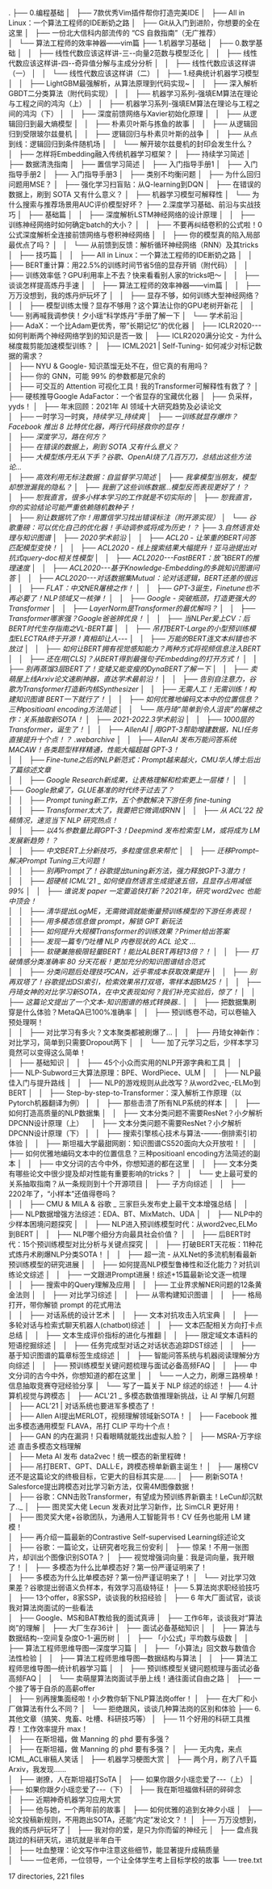 .
├── 0.编程基础
│   ├── 7款优秀Vim插件帮你打造完美IDE
│   ├── All in Linux：一个算法工程师的IDE断奶之路
│   ├── Git从入门到进阶，你想要的全在这里
│   ├── 一份北大信科内部流传的 “CS 自救指南”（无广推荐）  
│   └── 算法工程师的效率神器——vim篇
├── 1.机器学习基础
│   ├── 0.数学基础
│   │   ├── 线性代数应该这样讲-三--向量2范数与模型泛化
│   │   ├── 线性代数应该这样讲-四--奇异值分解与主成分分析
│   │   ├── 线性代数应该这样讲（一）
│   │   └── 线性代数应该这样讲（二）
│   ├── 1.经典统计机器学习模型
│   │   ├── LightGBM最强解析，从算法原理到代码实现~
│   │   ├── 深入解析GBDT二分类算法（附代码实现）
│   │   ├── 机器学习系列-强填EM算法在理论与工程之间的鸿沟（上）
│   │   ├── 机器学习系列-强填EM算法在理论与工程之间的鸿沟（下）
│   │   ├── 深度前馈网络与Xavier初始化原理
│   │   ├── 从逻辑回归到最大熵模型
│   │   ├── 朴素贝叶斯与拣鱼的故事
│   │   ├── 从逻辑回归到受限玻尔兹曼机
│   │   ├── 逻辑回归与朴素贝叶斯的战争
│   │   ├── 从点到线：逻辑回归到条件随机场
│   │   └── 解开玻尔兹曼机的封印会发生什么？
│   ├── 怎样将Embedding融入传统机器学习框架？
│   ├── 持续学习简述
│   ├── 数据清洗指南
│   ├── 置信学习简述
│   ├── 入门指导手册1
│   ├── 入门指导手册2
│   ├── 入门指导手册3
│   ├── 类别不均衡问题
│   ├── 为什么回归问题用MSE？
│   ├── 强化学习扫盲贴：从Q-learning到DQN
│   ├── 在错误的数据上，刷到 SOTA 又有什么意义？
│   ├── 机器学习模型可解释性
│   └── 为什么搜索与推荐场景用AUC评价模型好坏？
├── 2.深度学习基础、前沿与实战技巧
│   ├── 基础篇
│   │   ├── 深度解析LSTM神经网络的设计原理
│   │   ├── 训练神经网络时如何确定batch的大小？
│   │   ├── 不要再纠结卷积的公式啦！0公式深度解析全连接前馈网络与卷积神经网络
│   │   ├── 你的模型真的陷入局部最优点了吗？
│   │   └── 从前馈到反馈：解析循环神经网络（RNN）及其tricks
│   ├── 技巧篇
│   │   ├── All in Linux：一个算法工程师的IDE断奶之路
│   │   ├── BERT重计算：用22.5%的训练时间节省5倍的显存开销（附代码）
│   │   ├── 训练效率低？GPU利用率上不去？快来看看别人家的tricks吧～
│   │   ├── 谈谈怎样提高炼丹手速
│   │   ├── 算法工程师的效率神器——vim篇
│   │   ├── 万万没想到，我的炼丹炉玩坏了
│   │   ├── 显存不够，如何训练大型神经网络？
│   │   ├── 模型训练太慢？显存不够用？这个算法让你的GPU老树开新花
│   │   └── 别再喊我调参侠！夕小瑶“科学炼丹”手册了解一下
│   └── 学术前沿
│       ├── AdaX：一个比Adam更优秀，带”长期记忆“的优化器
│       ├── ICLR2020---如何判断两个神经网络学到的知识是否一致
│       ├── ICLR2020满分论文 - 为什么梯度裁剪能加速模型训练？
│       ├── ICML2021 | Self-Tuning- 如何减少对标记数据的需求？  
│       ├── NYU & Google- 知识蒸馏无处不在，但它真的有用吗？  
│       ├── 你的 GNN，可能 99% 的参数都是冗余的  
│       ├── 可交互的 Attention 可视化工具！我的Transformer可解释性有救了？
│       ├── 硬核推导Google AdaFactor：一个省显存的宝藏优化器
│       ├── 负采样，yyds！ 
│       ├── 年末回顾：2021年 AI 领域十大研究趋势及必读论文  
│       ├── 一时学习一时爽，_持续学习_持续爽
│       ├── 一训练就显存爆炸？Facebook 推出 8 比特优化器，两行代码拯救你的显存！  
│       ├── 深度学习，路在何方？  
│       ├── 在错误的数据上，刷到 SOTA 又有什么意义？  
│       ├── 大模型炼丹无从下手？谷歌、OpenAI烧了几百万刀，总结出这些方法论…  
│       ├── 高效利用无标注数据：自监督学习简述
│       ├── 我拿模型当朋友，模型却想泄漏我的隐私？
│       ├── 我删了这些训练数据…模型反而表现更好了！？  
│       ├── 恕我直言，很多小样本学习的工作就是不切实际的
│       ├── 恕我直言，你的实验结论可能严重依赖随机数种子！  
│       ├── 别让数据坑了你！用置信学习找出错误标注（附开源实现）
│       └── 谷歌重磅：可以优化自己的优化器！手动调参或将成为历史！？
├── 3.自然语言处理与知识图谱
│   ├── 2020学术前沿
│   │   ├── ACL20 - 让笨重的BERT问答匹配模型变快！
│   │   ├── ACL2020 - 线上搜索结果大幅提升！亚马逊提出对抗式query-doc相关性模型
│   │   ├── ACL2020---FastBERT：放飞BERT的推理速度
│   │   ├── ACL2020---基于Knowledge-Embedding的多跳知识图谱问答
│   │   ├── ACL2020---对话数据集Mutual：论对话逻辑，BERT还差的很远
│   │   ├── FLAT：中文NER屠榜之作！
│   │   ├── GPT-3诞生，Finetune也不再必要了！NLP领域又一核弹！
│   │   ├── Google - 突破瓶颈，打造更强大的Transformer
│   │   ├── LayerNorm是Transformer的最优解吗？
│   │   ├── Transformer哪家强？Google爸爸辨优良！
│   │   ├── 当NLPer爱上CV：后BERT时代生存指南之VL-BERT篇
│   │   ├── 吊打BERT-Large的小型预训练模型ELECTRA终于开源！真相却让人---
│   │   ├── 万能的BERT连文本纠错也不放过
│   │   ├── 如何让BERT拥有视觉感知能力？两种方式将视频信息注入BERT
│   │   ├── 还在用[CLS]？从BERT得到最强句子Embedding的打开方式！
│   │   ├── 别再蒸馏3层BERT了！变矮又能变瘦的DynaBERT了解一下
│   │   ├── 卖萌屋上线Arxiv论文速刷神器，直达学术最前沿！
│   │   ├── 告别自注意力，谷歌为Transformer打造新内核Synthesizer
│   │   ├── 无需人工！无需训练！构建知识图谱 BERT一下就行了！
│   │   ├── 如何优雅地编码文本中的位置信息？三种positioanl encoding方法简述
│   │   └── 陈丹琦“简单到令人沮丧”的屠榜之作：关系抽取新SOTA！
│   ├── 2021-2022.3学术前沿
│   │   ├── 1000层的Transformer，诞生了！ 
│   │   ├── AllenAI | 用GPT-3帮助增建数据，NLI任务直接提升十个点！？  .webarchive
│   │   ├── AllenAI 发布万能问答系统 MACAW！各类题型样样精通，性能大幅超越 GPT-3！  
│   │   ├── Fine-tune之后的NLP新范式：Prompt越来越火，CMU华人博士后出了篇综述文章  
│   │   ├── Google Research新成果，让表格理解和检索更上一层楼！
│   │   ├── Google掀桌了，GLUE基准的时代终于过去了？  
│   │   ├── Prompt tuning新工作，五个参数解决下游任务 fine-tuning  
│   │   ├── Transformer太大了，我要把它微调成RNN
│   │   ├── 从 ACL’22 投稿情况，速览当下 NLP 研究热点！  
│   │   ├── 以4%参数量比肩GPT-3！Deepmind 发布检索型 LM，或将成为 LM 发展新趋势！？  
│   │   ├── 中文BERT上分新技巧，多粒度信息来帮忙
│   │   ├── 迁移Prompt–解决Prompt Tuning三大问题！  
│   │   ├── 别再Prompt了！谷歌提出tuning新方法，强力释放GPT-3潜力！  
│   │   ├── 超硬核 ICML’21 _ 如何使自然语言生成提速五倍，且显存占用减低99%
│   │   ├── 谁说发 paper 一定要追快打新？2021年，研究 word2vec 也能中顶会！  
│   │   ├── 清华提出LogME，无需微调就能衡量预训练模型的下游任务表现！  
│   │   ├── 用多模态信息做 prompt，解锁 GPT 新玩法  
│   │   ├── 如何提升大规模Transformer的训练效果？Primer给出答案  
│   │   ├── 发现一篇专门吐槽 NLP 内卷现状的 ACL 论文 ...  
│   │   ├── 软硬兼施极限轻量BERT！能比ALBERT再轻13倍？！
│   │   ├── 打破情感分类准确率 80 分天花板！更加充分的知识图谱结合范式  
│   │   ├── 分类问题后处理技巧CAN，近乎零成本获取效果提升
│   │   ├── 别再双塔了！谷歌提出DSI索引，检索效果吊打双塔，零样本超BM25！
│   │   ├── 丹琦女神的对比学习新SOTA，在中文表现如何？我们补充实验后，惊了！
│   │   ├── 这篇论文提出了一个文本_-_知识图谱的格式转换器.._
│   │   ├── 把数据集刷穿是什么体验？MetaQA已100%准确率
│   │   ├── 预训练卷不动，可以卷输入预处理啊！  
│   │   ├── 对比学习有多火？文本聚类都被刷爆了…
│   │   ├── 丹琦女神新作：对比学习，简单到只需要Dropout两下
│   │   └── 加了元学习之后，少样本学习竟然可以变得这么简单！  
│   ├── 基础知识
│   │   ├── 45个小众而实用的NLP开源字典和工具
│   │   ├── NLP-Subword三大算法原理：BPE、WordPiece、ULM
│   │   ├── NLP最佳入门与提升路线
│   │   ├── NLP的游戏规则从此改写？从word2vec,-ELMo到BERT
│   │   ├── Step-by-step-to-Transformer：深入解析工作原理（以Pytorch机器翻译为例）
│   │   ├── 那些击溃了所有NLP系统的样本
│   │   ├── 如何打造高质量的NLP数据集
│   │   ├── 文本分类问题不需要ResNet？小夕解析DPCNN设计原理（上）
   │   ├── 文本分类问题不需要ResNet？小夕解析DPCNN设计原理（下）
│   │   ├── 搜索引擎核心技术与算法-——-倒排索引初体验
│   │   ├── 斯坦福大学最甜网剧：知识图谱CS520面向大众开放啦！
│   │   ├── 如何优雅地编码文本中的位置信息？三种positioanl encoding方法简述的副本
│   │   ├── 中文分词的古今中外，你想知道的都在这里
│   │   ├── 文本分类有哪些论文中很少提及却对性能有重要影响的tricks？
│   │   └── 史上最可爱的关系抽取指南？从一条规则到十个开源项目
│   ├── 子方向综述
│   │   ├── 2202年了，“小样本”还值得卷吗？  
│   │   ├── CMU & MILA & 谷歌 _ 三家巨头发布史上最干文本增强总结
│   │   ├── NLP数据增强方法综述：EDA、BT、MixMatch、UDA
│   │   ├── NLP中的少样本困境问题探究
│   │   ├── NLP进入预训练模型时代：从word2vec,ELMo到BERT
│   │   ├── NLP哪个细分方向最具社会价值？
│   │   ├── 后BERT时代：15个预训练模型对比分析与关键点探究
│   │   ├── 打破BERT天花板：11种花式炼丹术刷爆NLP分类SOTA！
│   │   ├── 超一流 - 从XLNet的多流机制看最新预训练模型的研究进展
│   │   ├── 如何提高NLP模型鲁棒性和泛化能力？对抗训练论文综述
│   │   ├── 一文跟进Prompt进展！综述+15篇最新论文逐一梳理  
│   │   ├── 搜索中的Query理解及应用
│   │   ├── 工业界求解NER问题的12条黄金法则
│   │   ├── 对比学习综述
│   │   ├── 从零构建知识图谱
│   │   ├── 格局打开，带你解锁 prompt 的花式用法  
│   │   ├── 对话系统的设计艺术
│   │   ├── 文本对抗攻击入坑宝典
│   │   ├── 多轮对话与检索式聊天机器人(chatbot)综述
│   │   ├── 文本匹配相关方向打卡点总结
│   │   ├── 文本生成评价指标的进化与推翻
│   │   ├── 限定域文本语料的短语挖掘综述
│   │   ├── 任务完成型对话之对话状态追踪DST综述
│   │   ├── 基于知识图谱的篇章标签生成综述
│   │   ├── 智能问答系统与机器阅读理解分方向综述
│   │   ├── 预训练模型关键问题梳理与面试必备高频FAQ
│   │   ├── 中文分词的古今中外，你想知道的都在这里
│   │   └── 一人之力，刷爆三路榜单！信息抽取竞赛夺冠经验分享
│   └── 写了一篇关于 NLP 综述的综述！
├── 4.计算机视觉与跨模态
│   ├── ACL'21 _ 多模态数值推理新挑战，让 AI 学解几何题
│   ├── ACL’21 | 对话系统也要进军多模态了！  
│   ├── Allen AI提出MERLOT，视频理解领域新SOTA！
│   ├── Facebook 推出多模态通用模型 FLAVA，吊打 CLIP 平均十个点！  
│   ├── GAN 的内在漏洞！只看眼睛就能找出虚拟人脸？
│   ├── MSRA-万字综述 直击多模态文档理解  
│   ├── Meta AI 发布 data2vec！统一模态的新里程碑！  
│   ├── 吊打BERT、GPT、DALL·E，跨模态榜单新霸主诞生！
│   ├── 屠榜CV还不是这篇论文的终极目标，它更大的目标其实是……
│   ├── 刷新SOTA！Salesforce提出跨模态对比学习新方法，仅需4M图像数据！  
│   ├── 谷歌：CNN击败Transformer，有望成为预训练界新霸主！LeCun却沉默了.._
│   ├── 图灵奖大佬 Lecun 发表对比学习新作，比 SimCLR 更好用！  
│   ├── 图灵奖大佬+谷歌团队，为通用人工智能背书！CV 任务也能用 LM 建模！  
│   ├── 再介绍一篇最新的Contrastive Self-supervised Learning综述论文  
│   ├── 谷歌：一篇论文，让研究者吃我三份安利
│   ├── 惊呆！不用一张图片，却训出个图像识别SOTA？
│   ├── 视觉增强词向量：我是词向量，我开眼了！
│   ├── 多模态为什么比单模态好？第一份严谨证明来了！  
│   ├── 多模态为什么比单模态好？第一份严谨证明来了！
│   └── 对比学习效果差？谷歌提出弱语义负样本，有效学习高级特征！
├── 5.算法岗求职经验技巧
│   ├── 13个offer，8家SSP，谈谈我的秋招经验
│   ├── 6 年大厂面试官，谈谈我对算法岗面试的一些看法  
│   ├── Google、MS和BAT教给我的面试真谛
│   ├── 工作6年，谈谈我对“算法岗”的理解
│   ├── 大厂生存36计
│   ├── 面试必备基础知识
│   │   ├── 算法与数据结构--空间复杂度O-1-遍历树
│   │   ├── 「小公式」平均数与级数
│   │   ├── 算法工程师思维导图—深度学习篇
│   │   ├── 「小算法」回文数与数值合法性检验
│   │   ├── 算法工程师思维导图—数据结构与算法
│   │   ├── 算法工程师思维导图—统计机器学习篇
│   │   ├── 预训练模型关键问题梳理与面试必备高频FAQ
│   │   └── 卖萌屋算法岗面试手册上线！通往面试自由之路
│   ├── 一个接了等于自杀的高薪offer  
│   ├── 别再搜集面经啦！小夕教你斩下NLP算法岗offer！
│   ├── 在大厂和小厂做算法有什么不同？
│   └── 拒绝跟风，谈谈几种算法岗的区别和体验
├── 6.其他文章（搞笑、鬼畜、吐槽、科研技巧等）
│   ├── 11 个好用的科研工具推荐！工作效率提升 max！  
│   ├── 在斯坦福，做 Manning 的 phd 要有多强？  
│   ├── 在斯坦福，做 Manning 的 phd 要有多强？
│   ├── 无内鬼，来点ICML_ACL审稿人笑话
│   ├── 机器学习梗图大赏
│   ├── 两个月，刷了八千篇Arxiv，我发现……  
│   ├── 谢撩，人在斯坦福打SoTA
│   ├── 如果你跟夕小瑶恋爱了---（上）
│   ├── 如果你跟夕小瑶恋爱了---（下）
│   ├── 我在斯坦福做科研的碎碎念  
│   ├── 近期神奇机器学习应用大赏  
│   ├── 他与她，一个两年前的故事
│   ├── 如何优雅的追到女神夕小瑶
│   ├── 论文投稿新规则，不用跑出SOTA，还能“内定”发论文？！
│   ├── 万万没想到，我的炼丹炉玩坏了
│   ├── 我对你的爱，是只为你而留的神经元
│   ├── 盘点我跳过的科研天坑，进坑就是半年白干  
│   ├── 吐血整理：论文写作中注意这些细节，能显著提升成稿质量  
│   └── 一位老师，一位领导，一个让全体学生考上目标学校的故事
└── tree.txt

17 directories, 221 files
